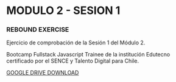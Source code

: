 # MODULO 2 - SESION 1
### REBOUND EXERCISE

Ejercicio de comprobación de la Sesión 1 del Módulo 2.

Bootcamp Fullstack Javascript Trainee de la institución Edutecno certificado por el SENCE y Talento Digital para Chile.

[GOOGLE DRIVE DOWNLOAD](https://drive.google.com/file/d/1m8SO7wUEa3EAyEZg0Bid0KEI29Yxmku9/view?usp=drive_link)
